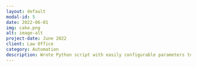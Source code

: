 ```yaml
---
layout: default
modal-id: 5
date: 2022-06-01
img: cake.png
alt: image-alt
project-date: June 2022
client: Law Office
category: Automation
description: Wrote Python script with easily configurable parameters to scrape journal text. The script had a transparent voting alogorithm to rank the journals based on word density. This gave the client a prioritized reading list based on their parameters.
---
```

